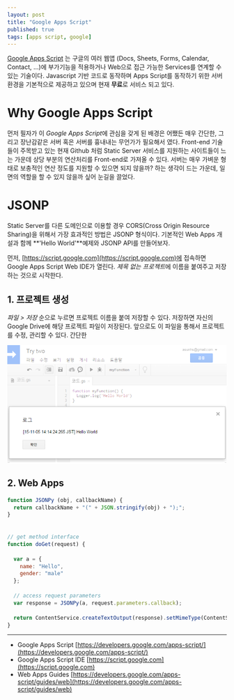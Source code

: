 ```yaml
---
layout: post
title: "Google Apps Script"
published: true
tags: [apps script, google]
---
```


[Google Apps Script](https://script.google.com) 는 구글의 여러 웹앱 (Docs, Sheets, Forms, Calendar, Contact, ...)에 부가기능을 적용하거나 Web으로 접근 가능한 Services를 연계할 수 있는 기술이다. Javascript 기반 코드로 동작하며 Apps Script를 동작하기 위한 서버환경을 기본적으로 제공하고 있으며 현재 **무료**로 서비스 되고 있다.

# Why Google Apps Script

먼저 필자가 이 *Google Apps Script*에 관심을 갖게 된 배경은 어쨌든 매우 간단한, 그리고 장난감같은 서버 혹은 서버를 흉내내는 무언가가 필요해서 였다. Front-end 기술들이 주목받고 있는 현재 Github 처럼 Static Server 서비스를 지원하는 사이트들이 느는 가운데 상당 부분의 연산처리를 Front-end로 가져올 수 있다.
서버는 매우 가벼운 형태로 보충적인 연산 정도를 지원할 수 있으면 되지 않을까? 하는 생각이 드는 가운데, 일면의 역할을 할 수 있지 않을까 싶어 눈길을 끌었다.

# JSONP

Static Server를 다른 도메인으로 이용할 경우 CORS(Cross Origin Resource Sharing)을 위해서 가장 효과적인 방법은 JSONP 형식이다. 기본적인 Web Apps 개설과 함께 **'Hello World'**예제와 JSONP API를 만들어보자.

<!-- more -->

먼저, [https://script.google.com](https://script.google.com)에 접속하면 Google Apps Script Web IDE가 열린다. *제목 없는 프로젝트*에 이름을 붙여주고 저장하는 것으로 시작한다.

## 1. 프로젝트 생성

*파일 > 저장* 순으로 누르면 프로젝트 이름을 붙여 저장할 수 있다. 저장하면 자신의 Google Drive에 해당 프로젝트 파일이 저장된다. 앞으로도 이 파일을 통해서 프로젝트를 수정, 관리할 수 있다.
간단한

![Hello World](/images/posts/gas-helloworld.png)

## 2. Web Apps



```javascript
function JSONPy (obj, callbackName) {
  return callbackName + "(" + JSON.stringify(obj) + ");";
}


// get method interface
function doGet(request) {

  var a = {
    name: "Hello",
    gender: "male"
  };

  // access request parameters
  var response = JSONPy(a, request.parameters.callback);

  return ContentService.createTextOutput(response).setMimeType(ContentService.MimeType.JAVASCRIPT);
}
```



-------------------------
- Google Apps Script
  [https://developers.google.com/apps-script/](https://developers.google.com/apps-script/)
- Google Apps Script IDE
  [https://script.google.com](https://script.google.com)
- Web Apps Guides
  [https://developers.google.com/apps-script/guides/web](https://developers.google.com/apps-script/guides/web)
